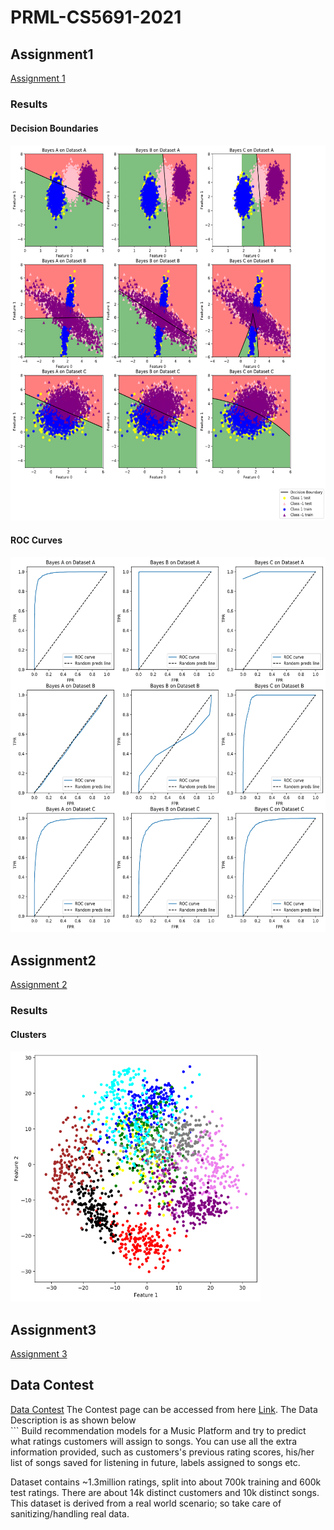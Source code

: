 # PRML-CS5691-2021
<h2>Assignment1</h2>
<a href="Assignment1">Assignment 1</a>
<h3>Results</h3>
<h4>Decision Boundaries<h4>
<img src="Assignment1/Classifier.png" height=600 width=600> 
<h4>ROC Curves<h4>
<img src="Assignment1/ROC_curves.png" height=600 width=600> 
  
<h2>Assignment2</h2>
<a href="Assignment2">Assignment 2</a>
<h3>Results</h3>
<h4>Clusters<h4>
<img src="Assignment2/c.png" height=400 width=400>  
 
<h2>Assignment3</h2>
<a href="Assignment3">Assignment 3</a>
<h2>Data Contest</h2>
<a href="Data Contest">Data Contest</a>
The Contest page can be accessed from here <a href="https://www.kaggle.com/c/prml-data-contest-jan-2021/overview">Link</a>. The Data Description is as shown below<br>
``` 
Build recommendation models for a Music Platform and try to predict what ratings customers will assign to songs. You can use all the extra information provided, such as customers's  previous rating scores, his/her list of songs saved for listening in future, labels assigned to songs etc.
  
Dataset contains ~1.3million ratings, split into about 700k training and 600k test ratings. There are about 14k distinct customers and 10k distinct songs. This dataset is derived from   a real world scenario; so take care of sanitizing/handling real data.   
```
